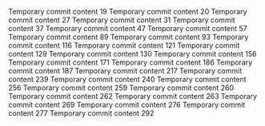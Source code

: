 Temporary commit content 19
Temporary commit content 20
Temporary commit content 27
Temporary commit content 31
Temporary commit content 37
Temporary commit content 47
Temporary commit content 57
Temporary commit content 89
Temporary commit content 93
Temporary commit content 116
Temporary commit content 121
Temporary commit content 129
Temporary commit content 130
Temporary commit content 156
Temporary commit content 171
Temporary commit content 186
Temporary commit content 187
Temporary commit content 217
Temporary commit content 239
Temporary commit content 240
Temporary commit content 256
Temporary commit content 259
Temporary commit content 260
Temporary commit content 262
Temporary commit content 263
Temporary commit content 269
Temporary commit content 276
Temporary commit content 277
Temporary commit content 292
